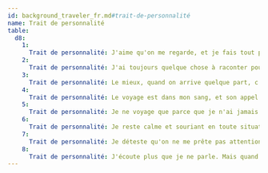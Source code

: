 ```yaml
---
id: background_traveler_fr.md#trait-de-personnalité
name: Trait de personnalité
table:
  d8:
    1:
      Trait de personnalité: J'aime qu'on me regarde, et je fais tout pour briller.
    2:
      Trait de personnalité: J'ai toujours quelque chose à raconter pour détendre l'atmosphère.
    3:
      Trait de personnalité: Le mieux, quand on arrive quelque part, c'est de se tenir au courant de toutes les rumeurs du coin.
    4:
      Trait de personnalité: Le voyage est dans mon sang, et son appel est plus fort que tout.
    5:
      Trait de personnalité: Je ne voyage que parce que je n'ai jamais trouvé d'endroit où m'installer, mais je ne perds pas espoir de le trouver un jour.
    6:
      Trait de personnalité: Je reste calme et souriant en toute situation. C'est le meilleur moyen de tempérer les ardeurs.
    7:
      Trait de personnalité: Je déteste qu'on ne me prête pas attention. D'aucun disent que je suis une diva.
    8:
      Trait de personnalité: J'écoute plus que je ne parle. Mais quand je parle, ça n'est jamais pour ne rien dire.
---
```


